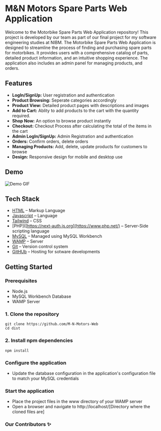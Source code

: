 # M&N Motors Spare Parts Web Application
Welcome to the Motorbike Spare Parts Web Application repository! This project is developed by our team as part of our final project for my software engineering studies at NIBM. 
The Motorbike Spare Parts Web Application is designed to streamline the process of finding and purchasing spare parts for motorbikes. It provides users with a comprehensive catalog of parts, detailed product information, and an intuitive shopping experience. The application also includes an admin panel for managing products, and orders.

## Features
- **LogIn/SignUp:** User registration and authentication
- **Product Browsing:** Seperate categories accordingly
- **Product View:** Detailed product pages with descriptions and images
- **Add to Cart:** Ablity to add products to the cart with the quantity required.
- **Shop Now:** An option to browse product instantly
- **Checkout:** Checkout Process after calculating the total of the items in the cart
- **Admin LogIn/SignUp:** Admin Registration and authentication
- **Orders:** Confirm orders, delete orders
- **Managing Products:** Add, delete, update products for customers to browse
- **Design:** Responsive design for mobile and desktop use

## Demo
![Demo GIF](.demo.gif)

## Tech Stack

- [HTML](https://nextjs.org/) – Markup Language
- [Javascript](https://developer.mozilla.org/en-US/docs/Web/JavaScript) – Language
- [Tailwind](https://tailwindcss.com/) – CSS
- [PHP]([https://next-auth.js.org](https://www.php.net/) – Server-Side scripting language
- [MySQL](https://www.mysql.com/) – Managed using MySQL Workbench
- [WAMP](https://www.wampserver.com/en/download-wampserver-64bits/) – Server
- [Git](https://git-scm.com/) – Version control system
- [GitHUb](https://github.com/) – Hosting for sotware developments

## Getting Started

### Prerequisites

- Node.js
- MySQL Workbench Database
- WAMP Server

### 1. Clone the repository

```shell
git clone https://github.com/M-N-Motors-Web
cd dist
```

### 2. Install npm dependencies

```shell
npm install
```

### Configure the application

- Update the database configuration in the application's configuration file to match your MySQL credentials

### Start the application

- Place the project files in the www directory of your WAMP server
- Open a browser and navigate to http://localhost/[Directory where the cloned files are]

### Our Contributors ✨


